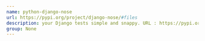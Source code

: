 ```yaml
---
name: python-django-nose
url: https://pypi.org/project/django-nose/#files
description: your Django tests simple and snappy. URL : https://pypi.org/project/django-nose/#files Groups : None
group: None
---
```

